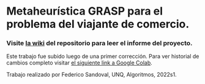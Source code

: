 # Metaheurística GRASP para el problema del viajante de comercio.
### Visite [la wiki](https://github.com/fagustin07/algoritmos-grasp-tsp/wiki) del repositorio para leer el informe del proyecto.  
Este trabajo fue subido luego de una primer corrección. Para ver historial de cambios completo visitar [el siguiente link a Google Colab](https://colab.research.google.com/drive/1OD0eqAUJJOImMlHWrzTlXuIx433X5pWr?usp=sharing).   

Trabajo realizado por Federico Sandoval, UNQ, Algoritmos, 2022s1.
